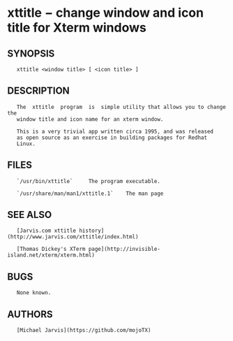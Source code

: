 # xttitle − change window and icon title for Xterm windows

## SYNOPSIS

       xttitle <window title> [ <icon title> ]

## DESCRIPTION

       The  xttitle  program  is  simple utility that allows you to change the
       window title and icon name for an xterm window.

       This is a very trivial app written circa 1995, and was released
       as open source as an exercise in building packages for Redhat
       Linux.

## FILES

       `/usr/bin/xttitle`     The program executable.

       `/usr/share/man/man1/xttitle.1`    The man page

## SEE ALSO

       [Jarvis.com xttitle history](http://www.jarvis.com/xttitle/index.html)

       [Thomas Dickey's XTerm page](http://invisible-island.net/xterm/xterm.html)


## BUGS

       None known.

## AUTHORS

       [Michael Jarvis](https://github.com/mojoTX)
